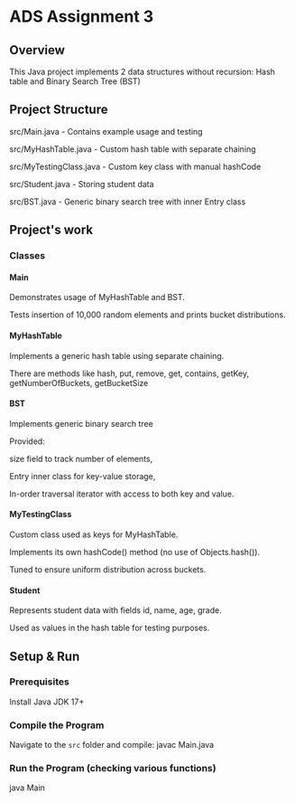 # ADS Assignment 3

## Overview
This Java project implements 2 data structures without recursion: Hash table and Binary Search Tree (BST)

## Project Structure
src/Main.java - Contains example usage and testing

src/MyHashTable.java - Custom hash table with separate chaining

src/MyTestingClass.java - Custom key class with manual hashCode

src/Student.java - Storing student data

src/BST.java - Generic binary search tree with inner Entry class

## Project's work
### Classes

#### Main
Demonstrates usage of MyHashTable and BST.

Tests insertion of 10,000 random elements and prints bucket distributions.


#### MyHashTable
Implements a generic hash table using separate chaining.

There are methods like hash, put, remove, get, contains, getKey, getNumberOfBuckets, getBucketSize


#### BST
Implements generic binary search tree

Provided:

size field to track number of elements,

Entry inner class for key-value storage,

In-order traversal iterator with access to both key and value.


#### MyTestingClass
Custom class used as keys for MyHashTable.

Implements its own hashCode() method (no use of Objects.hash()).

Tuned to ensure uniform distribution across buckets.


#### Student
Represents student data with fields id, name, age, grade.

Used as values in the hash table for testing purposes.


## Setup & Run
### Prerequisites

Install Java JDK 17+  

### Compile the Program

Navigate to the `src` folder and compile:
javac Main.java

### Run the Program (checking various functions)
java Main

